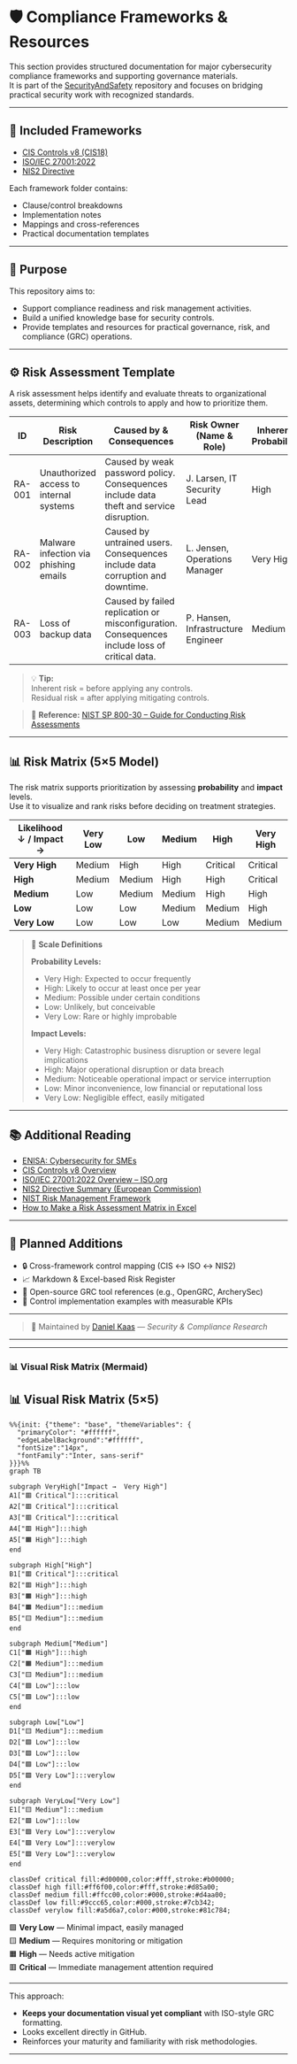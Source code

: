 # 🛡️ Compliance Frameworks & Resources

This section provides structured documentation for major cybersecurity compliance frameworks and supporting governance materials.  
It is part of the [SecurityAndSafety](https://github.com/Danielkaas94/SecurityAndSafety) repository and focuses on bridging practical security work with recognized standards.

---

## 🧩 Included Frameworks

- [CIS Controls v8 (CIS18)](./CIS18/)
- [ISO/IEC 27001:2022](./ISO27001/)
- [NIS2 Directive](./NIS2/)

Each framework folder contains:
- Clause/control breakdowns  
- Implementation notes  
- Mappings and cross-references  
- Practical documentation templates  

---

## 🎯 Purpose

This repository aims to:
- Support compliance readiness and risk management activities.
- Build a unified knowledge base for security controls.
- Provide templates and resources for practical governance, risk, and compliance (GRC) operations.

---

## ⚙️ Risk Assessment Template

A risk assessment helps identify and evaluate threats to organizational assets, determining which controls to apply and how to prioritize them.

| **ID** | **Risk Description** | **Caused by & Consequences** | **Risk Owner (Name & Role)** | **Inherent Probability** | **Inherent Impact** | **Inherent Risk Rating** | **Existing Controls** | **Residual Probability** | **Residual Impact** | **Residual Risk Rating** |
|:------:|----------------------|------------------------------|------------------------------|--------------------------|--------------------|--------------------------|-----------------------|--------------------------|--------------------|--------------------------|
| RA-001 | Unauthorized access to internal systems | Caused by weak password policy. Consequences include data theft and service disruption. | J. Larsen, IT Security Lead | High | High | **High** | MFA, password complexity enforced, lockout policy | Medium | Medium | **Medium** |
| RA-002 | Malware infection via phishing emails | Caused by untrained users. Consequences include data corruption and downtime. | L. Jensen, Operations Manager | Very High | Medium | **High** | Email filtering, awareness training | Medium | Low | **Low** |
| RA-003 | Loss of backup data | Caused by failed replication or misconfiguration. Consequences include loss of critical data. | P. Hansen, Infrastructure Engineer | Medium | Very High | **High** | Automated monitoring, offsite backup rotation | Low | Medium | **Medium** |

> 💡 **Tip:**  
> Inherent risk = before applying any controls.  
> Residual risk = after applying mitigating controls.

> 📎 **Reference:** [NIST SP 800-30 – Guide for Conducting Risk Assessments](https://csrc.nist.gov/publications/detail/sp/800-30/rev-1/final)

---

## 📊 Risk Matrix (5×5 Model)

The risk matrix supports prioritization by assessing **probability** and **impact** levels.  
Use it to visualize and rank risks before deciding on treatment strategies.

| **Likelihood ↓ / Impact →** | **Very Low** | **Low** | **Medium** | **High** | **Very High** |
|------------------------------|---------------|----------|-------------|-----------|----------------|
| **Very High** | Medium | High | High | Critical | Critical |
| **High** | Medium | Medium | High | High | Critical |
| **Medium** | Low | Medium | Medium | High | High |
| **Low** | Low | Low | Medium | Medium | High |
| **Very Low** | Low | Low | Low | Medium | Medium |

> 🎨 **Scale Definitions**
>
> **Probability Levels:**
> - Very High: Expected to occur frequently  
> - High: Likely to occur at least once per year  
> - Medium: Possible under certain conditions  
> - Low: Unlikely, but conceivable  
> - Very Low: Rare or highly improbable  
>
> **Impact Levels:**
> - Very High: Catastrophic business disruption or severe legal implications  
> - High: Major operational disruption or data breach  
> - Medium: Noticeable operational impact or service interruption  
> - Low: Minor inconvenience, low financial or reputational loss  
> - Very Low: Negligible effect, easily mitigated  

---

## 📚 Additional Reading

- [ENISA: Cybersecurity for SMEs](https://www.enisa.europa.eu/topics/csirt-cert-services/sme)
- [CIS Controls v8 Overview](https://www.cisecurity.org/controls/cis-controls-list)
- [ISO/IEC 27001:2022 Overview – ISO.org](https://www.iso.org/standard/82875.html)
- [NIS2 Directive Summary (European Commission)](https://digital-strategy.ec.europa.eu/en/policies/nis2-directive)
- [NIST Risk Management Framework](https://csrc.nist.gov/projects/risk-management)
- [How to Make a Risk Assessment Matrix in Excel](https://www.youtube.com/watch?v=KIS4L4kn0RM)

---

## 🧭 Planned Additions

- 🔒 Cross-framework control mapping (CIS ↔ ISO ↔ NIS2)  
- 📈 Markdown & Excel-based Risk Register  
- 🧰 Open-source GRC tool references (e.g., OpenGRC, ArcherySec)  
- 🧾 Control implementation examples with measurable KPIs  

---

> 📄 Maintained by [Daniel Kaas](https://github.com/Danielkaas94) — _Security & Compliance Research_

---
---

### 📊 **Visual Risk Matrix (Mermaid)**

## 📊 Visual Risk Matrix (5×5)

```mermaid
%%{init: {"theme": "base", "themeVariables": {
  "primaryColor": "#ffffff",
  "edgeLabelBackground":"#ffffff",
  "fontSize":"14px",
  "fontFamily":"Inter, sans-serif"
}}}%%
graph TB

subgraph VeryHigh["Impact →  Very High"]
A1["🟥 Critical"]:::critical
A2["🟥 Critical"]:::critical
A3["🟥 Critical"]:::critical
A4["🟥 High"]:::high
A5["🟧 High"]:::high
end

subgraph High["High"]
B1["🟥 Critical"]:::critical
B2["🟥 High"]:::high
B3["🟧 High"]:::high
B4["🟧 Medium"]:::medium
B5["🟨 Medium"]:::medium
end

subgraph Medium["Medium"]
C1["🟧 High"]:::high
C2["🟧 Medium"]:::medium
C3["🟨 Medium"]:::medium
C4["🟩 Low"]:::low
C5["🟩 Low"]:::low
end

subgraph Low["Low"]
D1["🟨 Medium"]:::medium
D2["🟩 Low"]:::low
D3["🟩 Low"]:::low
D4["🟩 Low"]:::low
D5["🟩 Very Low"]:::verylow
end

subgraph VeryLow["Very Low"]
E1["🟨 Medium"]:::medium
E2["🟩 Low"]:::low
E3["🟩 Very Low"]:::verylow
E4["🟩 Very Low"]:::verylow
E5["🟩 Very Low"]:::verylow
end

classDef critical fill:#d00000,color:#fff,stroke:#b00000;
classDef high fill:#ff6f00,color:#fff,stroke:#d85a00;
classDef medium fill:#ffcc00,color:#000,stroke:#d4aa00;
classDef low fill:#9ccc65,color:#000,stroke:#7cb342;
classDef verylow fill:#a5d6a7,color:#000,stroke:#81c784;

```

🟩 **Very Low** — Minimal impact, easily managed  
🟨 **Medium** — Requires monitoring or mitigation  
🟧 **High** — Needs active mitigation  
🟥 **Critical** — Immediate management attention required  

---

This approach:
- **Keeps your documentation visual yet compliant** with ISO-style GRC formatting.
- Looks excellent directly in GitHub.
- Reinforces your maturity and familiarity with risk methodologies.

---
